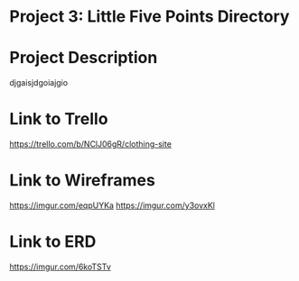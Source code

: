 # Project 3: Little Five Points Directory

# Project Description
djgaisjdgoiajgio

# Link to Trello
https://trello.com/b/NClJ06gR/clothing-site

# Link to Wireframes
https://imgur.com/eqpUYKa
https://imgur.com/y3ovxKl


# Link to ERD
https://imgur.com/6koTSTv

